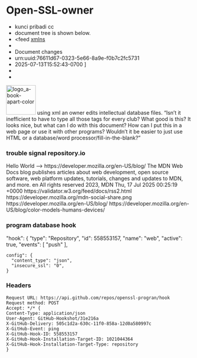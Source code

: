 # Open-SSL-owner
- kunci pribadi cc 
- document tree is shown below.
-  <feed [xmlns](http://www.w3.org/2005/Atom)
-  <title type="text">Personal I-D list of AriesTriputranto RSS Feed</title>
-  <subtitle type="text">Document changes</subtitle>
-  <id>urn:uuid:76611d67-0323-5e66-8a9e-f0b7c2fc5731</id>
-  <updated>2025-07-13T15:52:43-0700</updated> ]
-  <link rel="alternate" type="text/html" hreflang="en" href="https://datatracker.ietf.org/"/>
-  <link rel="self" type="application/atom+xml"               href="https://datatracker.ietf.org/community/personal/aariestriputranto708@gmail.com/feed/"/></feed> 

<img width="80" height="80" alt="logo_a-book-apart-color" src="https://github.com/user-attachments/assets/e9d4439a-4d58-4f9f-b720-c24229bbd438" />
  using xml an owner edits intellectual database files.
“Isn’t it inefficient to have to type all those tags for
every club? What good is this? It looks nice, but what can I
do with this document? How can I put this in a web page or use it with
other programs? Wouldn’t it be easier to just use HTML or a
database/word processor/fill-in-the-blank?”

### trouble signal repository.io
<?xml version="1.0" encoding="UTF-8"?>
<signal error>
    <warning>
        Hello World
    <!--signal--> </warning> -->
</signal error>
 <rss version="2.0">
<channel>
<title>MDN Blog</title>
<link>https://developer.mozilla.org/en-US/blog/</link>
<description>The MDN Web Docs blog publishes articles about web development, open source software, web platform updates, tutorials, changes and updates to MDN, and more.</description>
<language>en</language>
<copyright>All rights reserved 2023, MDN</copyright>
<lastBuildDate>Thu, 17 Jul 2025 00:25:19 +0000</lastBuildDate>
<docs>https://validator.w3.org/feed/docs/rss2.html</docs>
<image>
<url>https://developer.mozilla.org/mdn-social-share.png</url>
<title>MDN Blog</title>
<link>https://developer.mozilla.org/en-US/blog/</link>
</image>
<item>
<title>Color models for humans and devices</title>
<link>https://developer.mozilla.org/en-US/blog/color-models-humans-devices/</link>
<description>
<![CDATA[ Images help bring more color and life to the web. This post describes how images are represented by humans and on different devices, with details about color spaces and vision theory. ]]>

### program database hook

"hook": {
    "type": "Repository",
    "id": 558553157,
    "name": "web",
    "active": true,
    "events": [
      "push"
    ],

    config": {
      "content_type": "json",
      "insecure_ssl": "0",
    }
### Headers
    
    Request URL: https://api.github.com/repos/openssl-progran/hook
    Request method: POST
    Accept: */* {
    Content-Type: application/json
    User-Agent: GitHub-Hookshot/31e216a
    X-GitHub-Delivery: 505c1d2a-630c-11f0-858a-12d0a580997c
    X-GitHub-Event: ping
    X-GitHub-Hook-ID: 558553157
    X-GitHub-Hook-Installation-Target-ID: 1021044364
    X-GitHub-Hook-Installation-Target-Type: repository
    }
